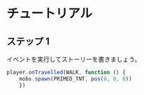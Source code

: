 # チュートリアル

## ステップ 1
イベントを実行してストーリーを書きましょう。

```javascript
player.onTravelled(WALK, function () {
    mobs.spawn(PRIMED_TNT, pos(0, 0, 0))
    })
```